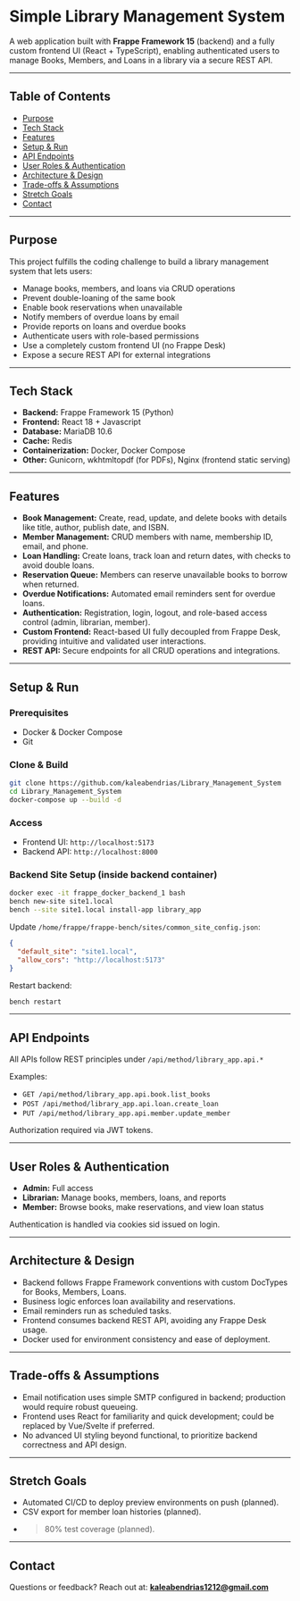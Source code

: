 # Simple Library Management System

A web application built with **Frappe Framework 15** (backend) and a fully custom frontend UI (React + TypeScript), enabling authenticated users to manage Books, Members, and Loans in a library via a secure REST API.

---

## Table of Contents

* [Purpose](#purpose)
* [Tech Stack](#tech-stack)
* [Features](#features)
* [Setup & Run](#setup--run)
* [API Endpoints](#api-endpoints)
* [User Roles & Authentication](#user-roles--authentication)
* [Architecture & Design](#architecture--design)
* [Trade-offs & Assumptions](#trade-offs--assumptions)
* [Stretch Goals](#stretch-goals)
* [Contact](#contact)

---

## Purpose

This project fulfills the coding challenge to build a library management system that lets users:

* Manage books, members, and loans via CRUD operations
* Prevent double-loaning of the same book
* Enable book reservations when unavailable
* Notify members of overdue loans by email
* Provide reports on loans and overdue books
* Authenticate users with role-based permissions
* Use a completely custom frontend UI (no Frappe Desk)
* Expose a secure REST API for external integrations

---

## Tech Stack

* **Backend:** Frappe Framework 15 (Python)
* **Frontend:** React 18 + Javascript
* **Database:** MariaDB 10.6
* **Cache:** Redis
* **Containerization:** Docker, Docker Compose
* **Other:** Gunicorn, wkhtmltopdf (for PDFs), Nginx (frontend static serving)

---

## Features

* **Book Management:** Create, read, update, and delete books with details like title, author, publish date, and ISBN.
* **Member Management:** CRUD members with name, membership ID, email, and phone.
* **Loan Handling:** Create loans, track loan and return dates, with checks to avoid double loans.
* **Reservation Queue:** Members can reserve unavailable books to borrow when returned.
* **Overdue Notifications:** Automated email reminders sent for overdue loans.
* **Authentication:** Registration, login, logout, and role-based access control (admin, librarian, member).
* **Custom Frontend:** React-based UI fully decoupled from Frappe Desk, providing intuitive and validated user interactions.
* **REST API:** Secure endpoints for all CRUD operations and integrations.

---

## Setup & Run

### Prerequisites

* Docker & Docker Compose
* Git

### Clone & Build

```bash
git clone https://github.com/kaleabendrias/Library_Management_System
cd Library_Management_System
docker-compose up --build -d
```

### Access

* Frontend UI: `http://localhost:5173`
* Backend API: `http://localhost:8000`

### Backend Site Setup (inside backend container)

```bash
docker exec -it frappe_docker_backend_1 bash
bench new-site site1.local
bench --site site1.local install-app library_app
```

Update `/home/frappe/frappe-bench/sites/common_site_config.json`:

```json
{
  "default_site": "site1.local",
  "allow_cors": "http://localhost:5173"
}
```

Restart backend:

```bash
bench restart
```

---

## API Endpoints

All APIs follow REST principles under `/api/method/library_app.api.*`

Examples:

* `GET /api/method/library_app.api.book.list_books`
* `POST /api/method/library_app.api.loan.create_loan`
* `PUT /api/method/library_app.api.member.update_member`

Authorization required via JWT tokens.

---

## User Roles & Authentication

* **Admin:** Full access
* **Librarian:** Manage books, members, loans, and reports
* **Member:** Browse books, make reservations, and view loan status

Authentication is handled via cookies sid issued on login.

---

## Architecture & Design

* Backend follows Frappe Framework conventions with custom DocTypes for Books, Members, Loans.
* Business logic enforces loan availability and reservations.
* Email reminders run as scheduled tasks.
* Frontend consumes backend REST API, avoiding any Frappe Desk usage.
* Docker used for environment consistency and ease of deployment.

---

## Trade-offs & Assumptions

* Email notification uses simple SMTP configured in backend; production would require robust queueing.
* Frontend uses React for familiarity and quick development; could be replaced by Vue/Svelte if preferred.
* No advanced UI styling beyond functional, to prioritize backend correctness and API design.

---

## Stretch Goals

* Automated CI/CD to deploy preview environments on push (planned).
* CSV export for member loan histories (planned).
* > 80% test coverage (planned).

---

## Contact

Questions or feedback? Reach out at: **[kaleabendrias1212@gmail.com](mailto:kaleabendrias1212@gmail.com)**
